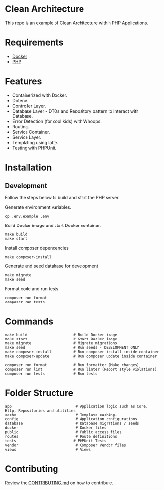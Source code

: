 # Clean Architecture

This repo is an example of Clean Architecture within PHP Applications.

# Requirements

- [Docker](https://www.docker.com/)
- [PHP](https://www.php.com)

# Features

- Containerized with Docker.
- Dotenv.
- Controller Layer.
- Database Layer - DTOs and Repository pattern to interact with Database.
- Error Detection (for cool kids) with Whoops.
- Routing.
- Service Container.
- Service Layer.
- Templating using latte.
- Testing with PHPUnit.

# Installation

## **Development**

Follow the steps below to build and start the PHP server.

Generate environment variables.
```
cp .env.example .env
```

Build Docker image and start Docker container.
```
make build
make start
```

Install composer dependencies
```
make composer-install
```

Generate and seed database for development
```
make migrate
make seed
```

Format code and run tests
```
composer run format
composer run tests
```

# Commands
```
make build                     # Build Docker image
make start                     # Start Docker image
make migrate                   # Migrate migrations
make seed                      # Run seeds - DEVELOPMENT ONLY
make composer-install          # Run composer install inside container
make composer-update           # Run composer update inside container

composer run format            # Run formatter (Make changes)
composer run lint              # Run linter (Report style violations)
composer run tests             # Run tests
```

# Folder Structure
```
app                             # Application logic such as Core, Http, Repositories and utilities
cache                           # Template caching.
config                          # Application configurations
database                        # Database migrations / seeds
docker                          # Docker files
public                          # Public access files
routes                          # Route definitions
tests                          # PHPUnit Tests
vendor                          # Composer Vendor files
views                           # Views
```

# Contributing

Review the [CONTRIBUTING.md](CONTRIBUTING.md) on how to contribute.
